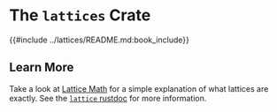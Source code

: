 # The `lattices` Crate

{{#include ../lattices/README.md:book_include}}

[`Min<T>`]: https://hydro-project.github.io/hydroflow/doc/lattices/struct.Min.html
[`Max<T>`]: https://hydro-project.github.io/hydroflow/doc/lattices/struct.Min.html
[`set_union::SetUnion`]: https://hydro-project.github.io/hydroflow/doc/lattices/set_union/struct.SetUnion.html
[`map_union::MapUnion`]: https://hydro-project.github.io/hydroflow/doc/lattices/map_union/struct.MapUnion.html
[`Bottom<Lat>`]: https://hydro-project.github.io/hydroflow/doc/lattices/struct.Bottom.html
[`Pair<LatA, LatB>`]: https://hydro-project.github.io/hydroflow/doc/lattices/struct.Pair.html
[`DomPair<LatKey, LatVal>`]: https://hydro-project.github.io/hydroflow/doc/lattices/struct.DomPair.html
[`Fake<T>`]: https://hydro-project.github.io/hydroflow/doc/lattices/struct.Fake.html
[`Merge`]: https://hydro-project.github.io/hydroflow/doc/lattices/struct.Merge.html
[`Merge::merge`]: https://hydro-project.github.io/hydroflow/doc/lattices/trait.Merge.html#tymethod.merge
[`Merge::merge_owned`]: https://hydro-project.github.io/hydroflow/doc/lattices/trait.Merge.html#method.merge_owned
[`test::check_lattice_properties`]: https://hydro-project.github.io/hydroflow/doc/lattices/test/fn.check_lattice_properties.html
[`test::check_partial_ord_properties`]: https://hydro-project.github.io/hydroflow/doc/lattices/test/fn.check_ord_properties.html
[`test::check_lattice_ord`]: https://hydro-project.github.io/hydroflow/doc/lattices/test/fn.check_lattice_ord.html
[`PartialOrd`]: https://doc.rust-lang.org/std/cmp/trait.PartialOrd.html
[`LatticeOrd<Rhs>`]: https://hydro-project.github.io/hydroflow/doc/lattices/trait.LatticeOrd.html
[`NaiveLatticeOrd`]: https://hydro-project.github.io/hydroflow/doc/lattices/trait.NaiveLatticeOrd.html
[`ConvertFrom`]: https://hydro-project.github.io/hydroflow/doc/lattices/trait.ConvertFrom.html
[`std::convert::From`]: https://doc.rust-lang.org/std/convert/trait.From.html
[`set_union::SetUnionBTreeSet`]: https://hydro-project.github.io/hydroflow/doc/lattices/set_union/type.SetUnionBTreeSet.html
[`set_union::SetUnionHashSet`]: https://hydro-project.github.io/hydroflow/doc/lattices/set_union/type.SetUnionHashSet.html

## Learn More

Take a look at [Lattice Math](./lattice_math.md) for a simple explanation of what lattices are
exactly. See the [`lattice` rustdoc](https://hydro-project.github.io/hydroflow/doc/lattices/index.html)
for more information.
